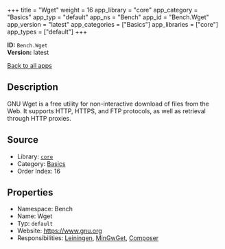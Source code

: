 ﻿+++
title = "Wget"
weight = 16
app_library = "core"
app_category = "Basics"
app_typ = "default"
app_ns = "Bench"
app_id = "Bench.Wget"
app_version = "latest"
app_categories = ["Basics"]
app_libraries = ["core"]
app_types = ["default"]
+++

**ID:** `Bench.Wget`  
**Version:** latest  
<!--more-->

[Back to all apps](/apps/)

## Description
GNU Wget is a free utility for non-interactive download of files from the Web.
It supports HTTP, HTTPS, and FTP protocols, as well as retrieval through HTTP proxies.

## Source

* Library: [`core`](/app_libraries/core)
* Category: [Basics](/app_categories/basics)
* Order Index: 16

## Properties

* Namespace: Bench
* Name: Wget
* Typ: `default`
* Website: <https://www.gnu.org>
* Responsibilities: [Leiningen](/apps/Bench.Leiningen), [MinGwGet](/apps/Bench.MinGwGet), [Composer](/apps/Bench.Composer)

